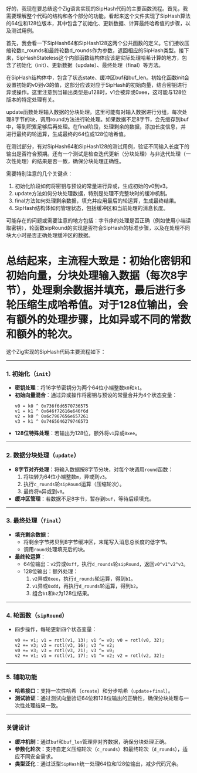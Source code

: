 好的，我现在要总结这个Zig语言实现的SipHash代码的主要函数流程。首先，我需要理解整个代码的结构和各个部分的功能。看起来这个文件实现了SipHash算法的64位和128位版本，其中包含了初始化、更新数据、计算最终哈希值的步骤，以及测试用例。

首先，我会看一下SipHash64和SipHash128这两个公共函数的定义。它们接收压缩轮数c_rounds和最终轮数d_rounds作为参数，返回相应的SipHash类型。接下来，SipHashStateless这个内部函数结构体应该是实际处理哈希计算的地方，包含了初始化（init）、更新数据（update）、最终处理（final）等方法。

在SipHash结构体中，包含了状态state、缓冲区buf和buf_len。初始化函数init会设置初始的v0到v3的值，这部分应该对应于SipHash的初始向量，结合密钥进行异或操作。这里注意到当输出类型是u128时，v1会被异或0xee，这可能与128位版本的特定处理有关。

update函数处理输入数据的分块处理。这里可能有对输入数据进行分组，每次处理8字节的块，调用round方法进行轮处理。如果数据不足8字节，会先缓存到buf中，等到积累足够后再处理。在final阶段，处理剩余的数据，添加长度信息，并进行最终的轮运算，生成最终的64位或128位哈希值。

在测试部分，有对SipHash64和SipHash128的测试用例，验证不同输入长度下的输出是否符合预期。还有一个测试是检查迭代更新（分块处理）与非迭代处理（一次性处理）的结果是否一致，确保分块处理正确性。

需要特别注意的几个关键点：

1. 初始化阶段如何将密钥与预设的常量进行异或，生成初始的v0到v3。
2. update方法如何分块处理数据，特别是处理不完整块时的缓冲机制。
3. final方法如何处理剩余数据，填充并应用最后的轮运算，生成最终结果。
4. SipHash结构体如何管理状态，包括缓冲区和当前处理的消息长度。

可能存在的问题或需要注意的地方包括：字节序的处理是否正确（例如使用小端读取密钥），轮函数sipRound的实现是否符合SipHash的标准步骤，以及在处理不同块大小时是否正确处理缓冲区的数据。

总结起来，主流程大致是：初始化密钥和初始向量，分块处理输入数据（每次8字节），处理剩余数据并填充，最后进行多轮压缩生成哈希值。对于128位输出，会有额外的处理步骤，比如异或不同的常数和额外的轮次。
================================================
这个Zig实现的SipHash代码主要流程如下：

---

### **1. 初始化（`init`）**
- **密钥处理**：将16字节密钥分为两个64位小端整数`k0`和`k1`。
- **初始向量混合**：通过异或操作将密钥与预设的常量合并为4个状态变量：
  ```zig
  v0 = k0 ^ 0x736f6d6570736575
  v1 = k1 ^ 0x646f72616e646f6d
  v2 = k0 ^ 0x6c7967656e657261
  v3 = k1 ^ 0x7465646279746573
  ```
- **128位特殊处理**：若输出为128位，额外将`v1`异或`0xee`。

---

### **2. 数据分块处理（`update`）**
- **8字节对齐处理**：将输入数据按8字节分块，对每个块调用`round`函数：
  1. 将块转为64位小端整数`m`，异或到`v3`。
  2. 执行`c_rounds`轮`sipRound`运算（压缩轮次）。
  3. 最终将`m`异或到`v0`。
- **缓冲区管理**：若数据不足8字节，暂存到`buf`，等待后续填充。

---

### **3. 最终处理（`final`）**
- **填充剩余数据**：
  - 将剩余字节拷贝到8字节缓冲区，末尾写入消息总长度的低字节。
  - 调用`round`处理填充后的块。
- **最终轮运算**：
  - 64位输出：`v2`异或`0xff`，执行`d_rounds`轮`sipRound`，返回`v0^v1^v2^v3`。
  - 128位输出：额外处理：
    1. `v2`异或`0xee`，执行`d_rounds`轮运算，得到`b1`。
    2. `v1`异或`0xdd`，再执行`d_rounds`轮运算，得到`b2`。
    3. 组合`b1`和`b2`为128位结果。

---

### **4. 轮函数（`sipRound`）**
- 四步操作，每轮更新四个状态变量：
  ```zig
  v0 += v1; v1 = rotl(v1, 13); v1 ^= v0; v0 = rotl(v0, 32);
  v2 += v3; v3 = rotl(v3, 16); v3 ^= v2;
  v0 += v3; v3 = rotl(v3, 21); v3 ^= v0;
  v2 += v1; v1 = rotl(v1, 17); v1 ^= v2; v2 = rotl(v2, 32);
  ```

---

### **5. 辅助功能**
- **哈希接口**：支持一次性哈希（`create`）和分步哈希（`update`+`final`）。
- **测试验证**：通过测试向量验证64位和128位输出的正确性，确保分块处理与一次性处理结果一致。

---

### **关键设计**
- **缓冲机制**：通过`buf`和`buf_len`管理非对齐数据，确保分块处理正确。
- **参数化轮次**：支持自定义压缩轮次（`c_rounds`）和最终轮次（`d_rounds`），适应不同安全需求。
- **类型泛化**：通过泛型`SipHash`统一处理64位和128位输出，减少代码冗余。